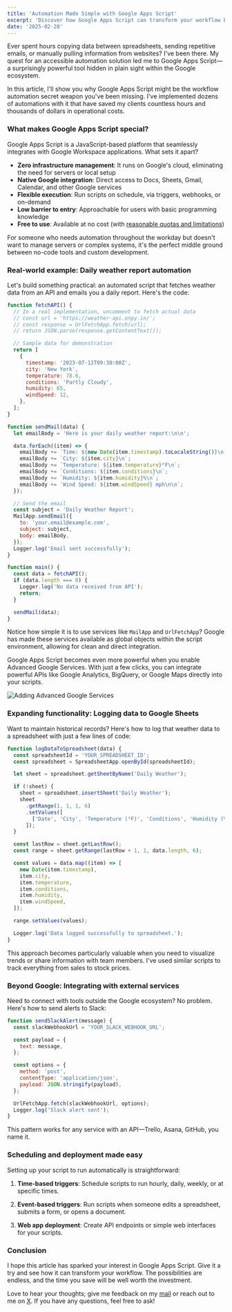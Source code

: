 ```yaml
---
title: 'Automation Made Simple with Google Apps Script'
excerpt: 'Discover how Google Apps Script can transform your workflow by seamlessly connecting Google services. Learn how this JavaScript-based platform enables powerful automations with minimal code, saving you hours of repetitive tasks.'
date: '2025-02-28'
---
```


Ever spent hours copying data between spreadsheets, sending repetitive emails, or manually pulling information from websites? I've been there. My quest for an accessible automation solution led me to Google Apps Script—a surprisingly powerful tool hidden in plain sight within the Google ecosystem.

In this article, I'll show you why Google Apps Script might be the workflow automation secret weapon you've been missing. I've implemented dozens of automations with it that have saved my clients countless hours and thousands of dollars in operational costs.

### What makes Google Apps Script special?

Google Apps Script is a JavaScript-based platform that seamlessly integrates with Google Workspace applications. What sets it apart?

- **Zero infrastructure management**: It runs on Google's cloud, eliminating the need for servers or local setup
- **Native Google integration**: Direct access to Docs, Sheets, Gmail, Calendar, and other Google services
- **Flexible execution**: Run scripts on schedule, via triggers, webhooks, or on-demand
- **Low barrier to entry**: Approachable for users with basic programming knowledge
- **Free to use**: Available at no cost (with [reasonable quotas and limitations](https://developers.google.com/apps-script/guides/services/quotas))

For someone who needs automation throughout the workday but doesn't want to manage servers or complex systems, it's the perfect middle ground between no-code tools and custom development.

### Real-world example: Daily weather report automation

Let's build something practical: an automated script that fetches weather data from an API and emails you a daily report. Here's the code:

```javascript showLineNumbers
function fetchAPI() {
  // In a real implementation, uncomment to fetch actual data
  // const url = 'https://weather-api.onpy.in/';
  // const response = UrlFetchApp.fetch(url);
  // return JSON.parse(response.getContentText());

  // Sample data for demonstration
  return [
    {
      timestamp: '2023-07-12T09:30:00Z',
      city: 'New York',
      temperature: 78.6,
      conditions: 'Partly Cloudy',
      humidity: 65,
      windSpeed: 12,
    },
  ];
}

function sendMail(data) {
  let emailBody = 'Here is your daily weather report:\n\n';

  data.forEach((item) => {
    emailBody += `Time: ${new Date(item.timestamp).toLocaleString()}\n`;
    emailBody += `City: ${item.city}\n`;
    emailBody += `Temperature: ${item.temperature}°F\n`;
    emailBody += `Conditions: ${item.conditions}\n`;
    emailBody += `Humidity: ${item.humidity}%\n`;
    emailBody += `Wind Speed: ${item.windSpeed} mph\n\n`;
  });

  // Send the email
  const subject = 'Daily Weather Report';
  MailApp.sendEmail({
    to: 'your.email@example.com',
    subject: subject,
    body: emailBody,
  });
  Logger.log('Email sent successfully');
}

function main() {
  const data = fetchAPI();
  if (data.length === 0) {
    Logger.log('No data received from API');
    return;
  }

  sendMail(data);
}
```

Notice how simple it is to use services like `MailApp` and `UrlFetchApp`? Google has made these services available as global objects within the script environment, allowing for clean and direct integration.

Google Apps Script becomes even more powerful when you enable Advanced Google Services. With just a few clicks, you can integrate powerful APIs like Google Analytics, BigQuery, or Google Maps directly into your scripts.

![Adding Advanced Google Services](/assets/blog/google-apps-script/editor.png)

### Expanding functionality: Logging data to Google Sheets

Want to maintain historical records? Here's how to log that weather data to a spreadsheet with just a few lines of code:

```javascript showLineNumbers
function logDataToSpreadsheet(data) {
  const spreadsheetId = 'YOUR_SPREADSHEET_ID';
  const spreadsheet = SpreadsheetApp.openById(spreadsheetId);

  let sheet = spreadsheet.getSheetByName('Daily Weather');

  if (!sheet) {
    sheet = spreadsheet.insertSheet('Daily Weather');
    sheet
      .getRange(1, 1, 1, 6)
      .setValues([
        ['Date', 'City', 'Temperature (°F)', 'Conditions', 'Humidity (%)', 'Wind Speed (mph)'],
      ]);
  }

  const lastRow = sheet.getLastRow();
  const range = sheet.getRange(lastRow + 1, 1, data.length, 6);

  const values = data.map((item) => [
    new Date(item.timestamp),
    item.city,
    item.temperature,
    item.conditions,
    item.humidity,
    item.windSpeed,
  ]);

  range.setValues(values);

  Logger.log('Data logged successfully to spreadsheet.');
}
```

This approach becomes particularly valuable when you need to visualize trends or share information with team members. I've used similar scripts to track everything from sales to stock prices.

### Beyond Google: Integrating with external services

Need to connect with tools outside the Google ecosystem? No problem. Here's how to send alerts to Slack:

```javascript showLineNumbers
function sendSlackAlert(message) {
  const slackWebhookUrl = 'YOUR_SLACK_WEBHOOK_URL';

  const payload = {
    text: message,
  };

  const options = {
    method: 'post',
    contentType: 'application/json',
    payload: JSON.stringify(payload),
  };

  UrlFetchApp.fetch(slackWebhookUrl, options);
  Logger.log('Slack alert sent');
}
```

This pattern works for any service with an API—Trello, Asana, GitHub, you name it.

### Scheduling and deployment made easy

Setting up your script to run automatically is straightforward:

1. **Time-based triggers**: Schedule scripts to run hourly, daily, weekly, or at specific times.

2. **Event-based triggers**: Run scripts when someone edits a spreadsheet, submits a form, or opens a document.

3. **Web app deployment**: Create API endpoints or simple web interfaces for your scripts.

### Conclusion

I hope this article has sparked your interest in Google Apps Script. Give it a try and see how it can transform your workflow. The possibilities are endless, and the time you save will be well worth the investment.

Love to hear your thoughts; give me feedback on my [mail](mailto:git@onpy.in) or reach out to me on [X](https://x.com/iPradyumnaK). If you have any questions, feel free to ask!
